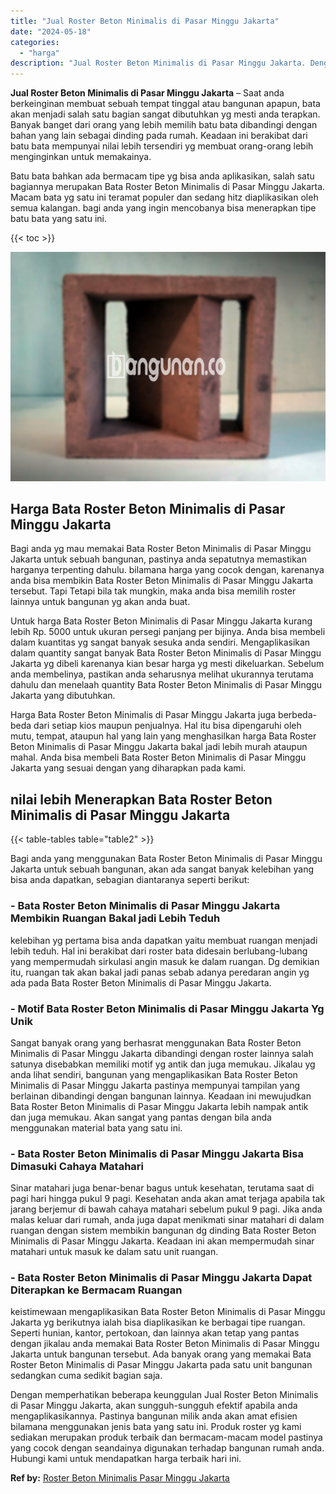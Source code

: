 ```yaml
---
title: "Jual Roster Beton Minimalis di Pasar Minggu Jakarta"
date: "2024-05-18"
categories: 
  - "harga"
description: "Jual Roster Beton Minimalis di Pasar Minggu Jakarta. Dengan memperhatikan beberapa keunggulan Jual Roster Beton Minimalis di Pasar Minggu Jakarta, akan sungg..."
---
```


**Jual Roster Beton Minimalis di Pasar Minggu Jakarta** – Saat anda berkeinginan membuat sebuah tempat tinggal atau bangunan apapun, bata akan menjadi salah satu bagian sangat dibutuhkan yg mesti anda terapkan. Banyak banget dari orang yang lebih memilih batu bata dibandingi dengan bahan yang lain sebagai dinding pada rumah. Keadaan ini berakibat dari batu bata mempunyai nilai lebih tersendiri yg membuat orang-orang lebih menginginkan untuk memakainya.

Batu bata bahkan ada bermacam tipe yg bisa anda aplikasikan, salah satu bagiannya merupakan Bata Roster Beton Minimalis di Pasar Minggu Jakarta. Macam bata yg satu ini teramat populer dan sedang hitz diaplikasikan oleh semua kalangan. bagi anda yang ingin mencobanya bisa menerapkan tipe batu bata yang satu ini.

{{< toc >}}

![Jual Roster Beton Minimalis di Pasar Minggu Jakarta](/images/bata-roster-minimalis-38.png)

## Harga Bata Roster Beton Minimalis di Pasar Minggu Jakarta

Bagi anda yg mau memakai Bata Roster Beton Minimalis di Pasar Minggu Jakarta untuk sebuah bangunan, pastinya anda sepatutnya memastikan harganya terpenting dahulu. bilamana harga yang cocok dengan, karenanya anda bisa membikin Bata Roster Beton Minimalis di Pasar Minggu Jakarta tersebut. Tapi Tetapi bila tak mungkin, maka anda bisa memilih roster lainnya untuk bangunan yg akan anda buat.

Untuk harga Bata Roster Beton Minimalis di Pasar Minggu Jakarta kurang lebih Rp. 5000 untuk ukuran persegi panjang per bijinya. Anda bisa membeli dalam kuantitas yg sangat banyak sesuka anda sendiri. Mengaplikasikan dalam quantity sangat banyak Bata Roster Beton Minimalis di Pasar Minggu Jakarta yg dibeli karenanya kian besar harga yg mesti dikeluarkan. Sebelum anda membelinya, pastikan anda seharusnya melihat ukurannya terutama dahulu dan menelaah quantity Bata Roster Beton Minimalis di Pasar Minggu Jakarta yang dibutuhkan.

Harga Bata Roster Beton Minimalis di Pasar Minggu Jakarta juga berbeda-beda dari setiap kios maupun penjualnya. Hal itu bisa dipengaruhi oleh mutu, tempat, ataupun hal yang lain yang menghasilkan harga Bata Roster Beton Minimalis di Pasar Minggu Jakarta bakal jadi lebih murah ataupun mahal. Anda bisa membeli Bata Roster Beton Minimalis di Pasar Minggu Jakarta yang sesuai dengan yang diharapkan pada kami.

## nilai lebih Menerapkan Bata Roster Beton Minimalis di Pasar Minggu Jakarta

{{< table-tables table="table2" >}}

Bagi anda yang menggunakan Bata Roster Beton Minimalis di Pasar Minggu Jakarta untuk sebuah bangunan, akan ada sangat banyak kelebihan yang bisa anda dapatkan, sebagian diantaranya seperti berikut:

### \- Bata Roster Beton Minimalis di Pasar Minggu Jakarta Membikin Ruangan Bakal jadi Lebih Teduh

kelebihan yg pertama bisa anda dapatkan yaitu membuat ruangan menjadi lebih teduh. Hal ini berakibat dari roster bata didesain berlubang-lubang yang mempermudah sirkulasi angin masuk ke dalam ruangan. Dg demikian itu, ruangan tak akan bakal jadi panas sebab adanya peredaran angin yg ada pada Bata Roster Beton Minimalis di Pasar Minggu Jakarta.

### \- Motif Bata Roster Beton Minimalis di Pasar Minggu Jakarta Yg Unik

Sangat banyak orang yang berhasrat menggunakan Bata Roster Beton Minimalis di Pasar Minggu Jakarta dibandingi dengan roster lainnya salah satunya disebabkan memiliki motif yg antik dan juga memukau. Jikalau yg anda lihat sendiri, bangunan yang mengaplikasikan Bata Roster Beton Minimalis di Pasar Minggu Jakarta pastinya mempunyai tampilan yang berlainan dibandingi dengan bangunan lainnya. Keadaan ini mewujudkan Bata Roster Beton Minimalis di Pasar Minggu Jakarta lebih nampak antik dan juga memukau. Akan sangat yang pantas dengan bila anda menggunakan material bata yang satu ini.

### \- Bata Roster Beton Minimalis di Pasar Minggu Jakarta Bisa Dimasuki Cahaya Matahari

Sinar matahari juga benar-benar bagus untuk kesehatan, terutama saat di pagi hari hingga pukul 9 pagi. Kesehatan anda akan amat terjaga apabila tak jarang berjemur di bawah cahaya matahari sebelum pukul 9 pagi. Jika anda malas keluar dari rumah, anda juga dapat menikmati sinar matahari di dalam ruangan dengan sistem membikin bangunan dg dinding Bata Roster Beton Minimalis di Pasar Minggu Jakarta. Keadaan ini akan mempermudah sinar matahari untuk masuk ke dalam satu unit ruangan.

### \- Bata Roster Beton Minimalis di Pasar Minggu Jakarta Dapat Diterapkan ke Bermacam Ruangan

keistimewaan mengaplikasikan Bata Roster Beton Minimalis di Pasar Minggu Jakarta yg berikutnya ialah bisa diaplikasikan ke berbagai tipe ruangan. Seperti hunian, kantor, pertokoan, dan lainnya akan tetap yang pantas dengan jikalau anda memakai Bata Roster Beton Minimalis di Pasar Minggu Jakarta untuk bangunan tersebut. Ada banyak orang yang memakai Bata Roster Beton Minimalis di Pasar Minggu Jakarta pada satu unit bangunan sedangkan cuma sedikit bagian saja.

Dengan memperhatikan beberapa keunggulan Jual Roster Beton Minimalis di Pasar Minggu Jakarta, akan sungguh-sungguh efektif apabila anda mengaplikasikannya. Pastinya bangunan milik anda akan amat efisien bilamana menggunakan jenis bata yang satu ini. Produk roster yg kami sediakan merupakan produk terbaik dan bermacam-macam model pastinya yang cocok dengan seandainya digunakan terhadap bangunan rumah anda. Hubungi kami untuk mendapatkan harga terbaik hari ini.

**Ref by:** [Roster Beton Minimalis Pasar Minggu Jakarta](https://id.wikipedia.org/wiki/Roster)
